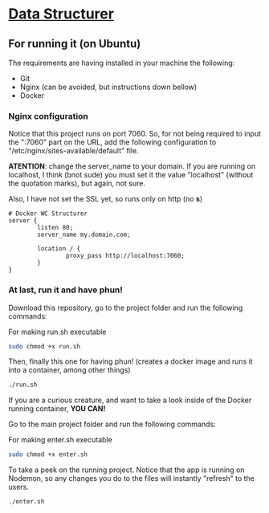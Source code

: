 # [Data Structurer](http://structurer.lucasfuriofranco.com.br)

## For running it (on Ubuntu)
The requirements are having installed in your machine the following:
 + Git
 + Nginx (can be avoided, but instructions down bellow)
 + Docker

### Nginx configuration
<p>Notice that this project runs on port 7060. So, for not being required to input the ":7060" part on the URL, add the following configuration to "/etc/nginx/sites-available/default" file.</p>

<p><strong>ATENTION</strong>: change the server_name to your domain. If you are running on localhost, I think (bnot sude) you must set it the value "localhost" (without the quotation marks), but again, not sure.</p>

<p>Also, I have not set the SSL yet, so runs only on http (no <strong>s</strong>)</p>

```
# Docker WC Structurer
server {
        listen 80;
        server_name my.domain.com;

        location / {
                proxy_pass http://localhost:7060;
        }
}
```


### At last, run it and have phun!
<p>Download this repository, go to the project folder and run the following commands:</p>

<p>For making run.sh executable</p>

```bash
sudo chmod +x run.sh
```

<p>Then, finally this one for having phun! (creates a docker image and runs it into a container, among other things)</p>

```bash
./run.sh
```

<p>If you are a curious creature, and want to take a look inside of the Docker running container, <strong>YOU CAN!</strong></p>
<P>Go to the main project folder and run the following commands:</P>
<p>For making enter.sh executable</p>

```bash
sudo chmod +x enter.sh
```

<p>To take a peek on the running project. Notice that the app is running on Nodemon, so any changes you do to the files will instantly "refresh" to the users.</p>

```bash
./enter.sh
```

